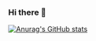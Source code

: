 ### Hi there 👋


[![Anurag's GitHub stats](https://github-readme-stats.vercel.app/api?username=drewpate)](https://github.com/anuraghazra/github-readme-stats)

